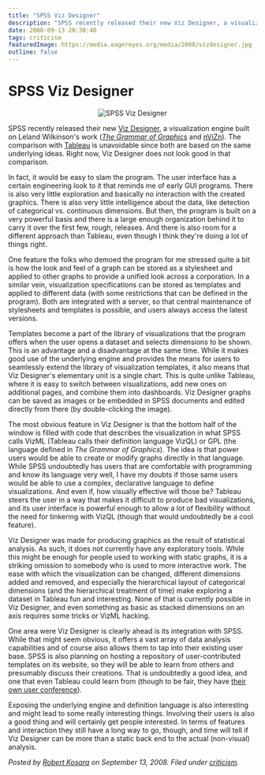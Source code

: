 ```yaml
---
title: "SPSS Viz Designer"
description: "SPSS recently released their new Viz Designer, a visualization engine built on Leland Wilkinson's work (The Grammar of Graphics and nViZn). The comparison with&nbsp;Tableau&nbsp;is unavoidable since both are based on the same underlying ideas. Right now, Viz Designer does not look good in that comparison.&nbsp;"
date: 2008-09-13 20:30:40
tags: criticism
featuredImage: https://media.eagereyes.org/media/2008/vizdesigner.jpg
outline: false
---
```


# SPSS Viz Designer

<p align="center"><img src="https://media.eagereyes.org/media/2008/vizdesigner.jpg" border="0" alt="SPSS Viz Designer" /></p>

SPSS recently released their new <a href="http://www.spss.com/VizDesigner/">Viz Designer</a>, a visualization engine built on Leland Wilkinson's work (<em><a href="http://www.amazon.com/Grammar-Graphics-Statistics-Computing/dp/0387245448/">The Grammar of Graphics</a></em> and <a href="http://www.spss.com/research/Wilkinson/nViZn/nvizn.html">nViZn</a>). The comparison with&nbsp;<a href="http://tableausoftware.com/">Tableau</a>&nbsp;is unavoidable since both are based on the same underlying ideas. Right now, Viz Designer does not look good in that comparison.&nbsp;

In fact, it would be easy to slam the program. The user interface has a certain engineering look to it that reminds me of early GUI programs. There is also very little exploration and basically no interaction with the created graphics. There is also very little intelligence about the data, like detection of categorical vs. continuous dimensions. But then, the program is built on a very powerful basis and there is a large enough organization behind it to carry it over the first few, rough, releases. And there is also room for a different approach than Tableau, even though I think they're doing a lot of things right.

One feature the folks who demoed the program for me stressed quite a bit is how the look and feel of a graph can be stored as a stylesheet and applied to other graphs to provide a unified look across a corporation. In a similar vein, visualization specifications can be stored as templates and applied to different data (with some restrictions that can be defined in the program). Both are integrated with a server, so that central maintenance of stylesheets and templates is possible, and users always access the latest versions.

Templates become a part of the library of visualizations that the program offers when the user opens a dataset and selects dimensions to be shown. This is an advantage and a disadvantage at the same time. While it makes good use of the underlying engine and provides the means for users to seamlessly extend the library of visualization templates, it also means that Viz Designer's elementary unit is a single chart. This is quite unlike Tableau, where it is easy to switch between visualizations, add new ones on additional pages, and combine them into dashboards. Viz Designer graphs can be saved as images or be embedded in SPSS documents and edited directly from there (by double-clicking the image).

The most obvious feature in Viz Designer is that the bottom half of the window is filled with code that describes the visualization in what SPSS calls VizML (Tableau calls their definition language VizQL) or GPL (the language defined in <em>The Grammar of Graphics</em>). The idea is that power users would be able to create or modify graphs directly in that language. While SPSS undoubtedly has users that are comfortable with programming and know its language very well, I have my doubts if those same users would be able to use a complex, declarative language to define visualizations. And even if, how visually effective will those be? Tableau steers the user in a way that makes it difficult to produce bad visualizations, and its user interface is powerful enough to allow a lot of flexibility without the need for tinkering with VizQL (though that would undoubtedly be a cool feature).

Viz Designer was made for producing graphics as the result of statistical analysis. As such, it does not currently have any exploratory tools. While this might be enough for people used to working with static graphs, it is a striking omission to somebody who is used to more interactive work. The ease with which the visualization can be changed, different dimensions added and removed, and especially the hierarchical layout of categorical dimensions (and the hierarchical treatment of time) make exploring a dataset in Tableau fun and interesting. None of that is currently possible in Viz Designer, and even something as basic as stacked dimensions on an axis requires some tricks or VizML hacking.

One area were Viz Designer is clearly ahead is its integration with SPSS. While that might seem obvious, it offers a vast array of data analysis capabilities and of course also allows them to tap into their existing user base. SPSS is also planning on hosting a repository of user-contributed templates on its website, so they will be able to learn from others and presumably discuss their creations. That is undoubtedly a good idea, and one that even Tableau could learn from (though to be fair, they have <a href="http://www.tableaucustomerconference.com/">their own user conference</a>).

Exposing the underlying engine and definition language is also interesting and might lead to some really interesting things. Involving their users is also a good thing and will certainly get people interested. In terms of features and interaction they still have a long way to go, though, and time will tell if Viz Designer can be more than a static back end to the actual (non-visual) analysis.


_Posted by <a href="/about">Robert Kosara</a> on September 13, 2008. Filed under [criticism](/section/criticism)._


